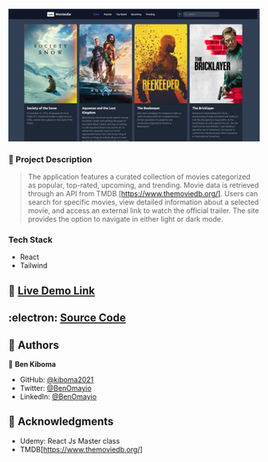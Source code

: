 <a name="readme-top"></a>

<!-- PROJECT DESCRIPTION -->
![Alt text](<Screenshot from 2024-01-17 07-56-05.png>)

### 📖 Project Description <a name="about-project"></a>

> The application features a curated collection of movies categorized as popular, top-rated, upcoming, and trending. Movie data is retrieved through an API from TMDB [https://www.themoviedb.org/]. Users can search for specific movies, view detailed information about a selected movie, and access an external link to watch the official trailer. The site provides the option to navigate in either light or dark mode.


### Tech Stack <a name="tech-stack"></a>

- React
- Tailwind


## 🚀 <a href="https://movie-ke.netlify.app/" target="_blank">Live Demo Link</a>

## :electron: <a href="https://github.com/kiboma2021/React-Movies_ke" target="_blank">Source Code</a>

## 👥 Authors <a name="authors"></a>

👤 **Ben Kiboma**

- GitHub: [@kiboma2021](https://github.com/kiboma2021)
- Twitter: [@BenOmayio](https://twitter.com/omayiobenj)
- LinkedIn: [@BenOmayio](https://www.linkedin.com/in/ben-kiboma/)


<!-- ACKNOWLEDGEMENTS -->

## 🙏 Acknowledgments <a name="acknowledgements"></a>

- Udemy: React Js Master class
- TMDB[https://www.themoviedb.org/]